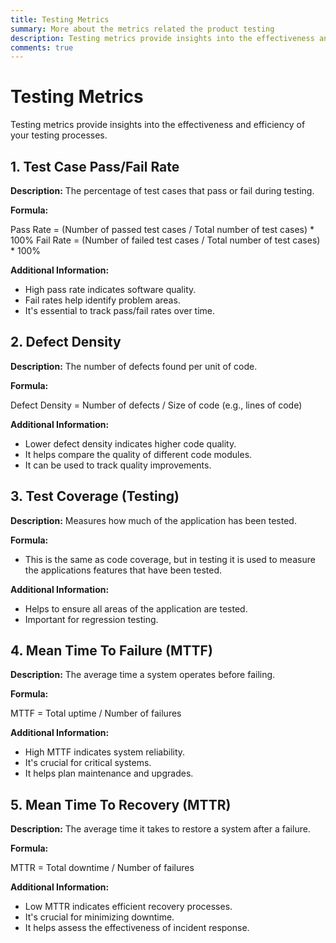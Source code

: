 ```yaml
---
title: Testing Metrics
summary: More about the metrics related the product testing
description: Testing metrics provide insights into the effectiveness and efficiency of your testing processes.
comments: true
---
```


# Testing Metrics

Testing metrics provide insights into the effectiveness and efficiency of your testing processes.

## 1. Test Case Pass/Fail Rate

**Description:** The percentage of test cases that pass or fail during testing.

**Formula:**

Pass Rate = (Number of passed test cases / Total number of test cases) * 100%
Fail Rate = (Number of failed test cases / Total number of test cases) * 100%

**Additional Information:**

* High pass rate indicates software quality.
* Fail rates help identify problem areas.
* It's essential to track pass/fail rates over time.

## 2. Defect Density

**Description:** The number of defects found per unit of code.

**Formula:**

Defect Density = Number of defects / Size of code (e.g., lines of code)

**Additional Information:**

* Lower defect density indicates higher code quality.
* It helps compare the quality of different code modules.
* It can be used to track quality improvements.

## 3. Test Coverage (Testing)

**Description:** Measures how much of the application has been tested.

**Formula:**

* This is the same as code coverage, but in testing it is used to measure the applications features that have been tested.

**Additional Information:**

* Helps to ensure all areas of the application are tested.
* Important for regression testing.

## 4. Mean Time To Failure (MTTF)

**Description:** The average time a system operates before failing.

**Formula:**

MTTF = Total uptime / Number of failures

**Additional Information:**

* High MTTF indicates system reliability.
* It's crucial for critical systems.
* It helps plan maintenance and upgrades.

## 5. Mean Time To Recovery (MTTR)

**Description:** The average time it takes to restore a system after a failure.

**Formula:**

MTTR = Total downtime / Number of failures

**Additional Information:**

* Low MTTR indicates efficient recovery processes.
* It's crucial for minimizing downtime.
* It helps assess the effectiveness of incident response.
